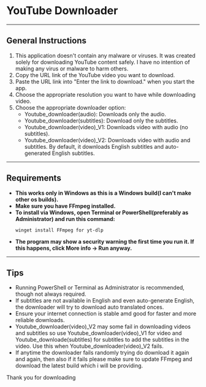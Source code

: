 # __YouTube Downloader__ 

---

## __General Instructions__

1. This application doesn't contain any malware or viruses. It was created solely for downloading YouTube content safely. I have no intention of making any  virus or malware to harm others.
2. Copy the URL link of the YouTube video you want to download.
3. Paste the URL link into "Enter the link to download." when you start the app.
4. Choose the appropriate resolution you want to have while downloading video.
5. Choose the appropriate downloader option:
   - Youtube_downloader(audio): Downloads only the audio.
   - Youtube_downloader(subtitles): Download only the subtitles.
   - Youtube_downloader(video)_V1: Downloads video with audio (no subtitles).
   - Youtube_downloader(video)_V2: Downloads video with audio and subtitles. By default, it downloads English subtitles and auto-generated English subtitles.

---

## __Requirements__

- __This works only in Windows as this is a Windows build(I can't make other os builds).__
- __Make sure you have FFmpeg installed.__
- __To install via Windows, open Terminal or PowerShell(preferably as Administrator) and run this command:__
  ```
  winget install FFmpeg for yt-dlp
  ```
- __The program may show a security warning the first time you run it. If this happens, click More info -> Run anyway.__

---

## __Tips__

- Running PowerShell or Terminal as Administrator is recommended, though not always required.
- If subtitles are not available in English and even auto-generate English, the downloader will try to download auto translated onces.
- Ensure your internet connection is stable amd good for faster and more reliable downloads.
- Youtube_downloader(video)_V2 may some fail in downloading videos and subtitles so use Youtube_downloader(video)_V1 for video and Youtube_downloade(subtitles) for subtitles to add the subtitles  in the video. Use this when Youtube_downloader(video)_V2 fails.
- If anytime the downloader fails randomly trying do download it again and again, then also if it fails please make sure to update FFmpeg and download the latest build which i will be providing.

Thank you for downloading
